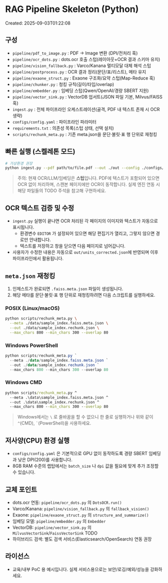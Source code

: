 # RAG Pipeline Skeleton (Python)
Created: 2025-09-03T01:22:08

## 구성
- `pipeline/pdf_to_image.py` : PDF → Image 변환 (DPI/전처리 훅)
- `pipeline/ocr_dots.py` : dots.ocr 호출 스텁(레이아웃+OCR 결과 스키마 유지)
- `pipeline/vision_fallback.py` : Varco/Kanana 멀티모달 대체 해석 스텁
- `pipeline/postprocess.py` : OCR 결과 정리(문단/표/리스트), 메타 유지
- `pipeline/exaone_struct.py` : Exaone 구조화/요약 스텁(Map-Reduce 훅)
- `pipeline/chunker.py` : 청킹 규칙(길이/타입/overlap)
- `pipeline/embedder.py` : 임베딩 스텁(Qwen/OpenAI/경량 SBERT 지원)
- `pipeline/vector_sink.py` : VectorDB 업서트(JSON 파일 기본, Milvus/FAISS 훅)
- `ingest.py` : 전체 파이프라인 오케스트레이션(골격, PDF 내 텍스트 존재 시 OCR 생략)
- `configs/config.yaml` : 파이프라인 파라미터
- `requirements.txt` : 의존성 목록(스텁 상태, 선택 설치)
- `scripts/rechunk_meta.py` : 기존 meta.json을 문단·불릿·표 행 단위로 재청킹

## 빠른 실행 (스켈레톤 모드)
```bash
# 가상환경 권장
python ingest.py --pdf path/to/file.pdf --out ./out --config ./configs/config.yaml
```
> 주의: 현재 OCR/LLM/임베딩은 **스텁**입니다. PDF에 텍스트가 포함되어 있으면 OCR 없이 처리하며, 스캔본 페이지에만 OCR이 동작합니다. 실제 엔진 연동 시 해당 파일들의 TODO 주석을 참고해 구현하세요.

## OCR 텍스트 검증 및 수정
- `ingest.py` 실행이 끝나면 OCR 처리된 각 페이지의 이미지와 텍스트가 자동으로 표시됩니다.
  - 환경변수 `EDITOR` 가 설정되어 있으면 해당 편집기가 열리고, 그렇지 않으면 경로만 안내합니다.
  - 텍스트를 저장하고 창을 닫으면 다음 페이지로 넘어갑니다.
- 사용자가 수정한 내용은 자동으로 `out/units_corrected.json`에 반영되며 이후 파이프라인에서 활용됩니다.

## `meta.json` 재청킹
1. 인제스트가 완료되면 `.faiss.meta.json` 파일이 생성됩니다.
2. 해당 메타를 문단·불릿·표 행 단위로 재청킹하려면 다음 스크립트를 실행하세요.

### POSIX (Linux/macOS)
```bash
python scripts/rechunk_meta.py \
  --meta ./data/sample_index.faiss.meta.json \
  --out ./data/sample_index.rechunk.json \
  --max_chars 800 --min_chars 300 --overlap 80
```

### Windows PowerShell
```powershell
python scripts/rechunk_meta.py `
  --meta ./data/sample_index.faiss.meta.json `
  --out ./data/sample_index.rechunk.json `
  --max_chars 800 --min_chars 300 --overlap 80
```

### Windows CMD
```cmd
python scripts/rechunk_meta.py ^
  --meta .\data\sample_index.faiss.meta.json ^
  --out .\data\sample_index.rechunk.json ^
  --max_chars 800 --min_chars 300 --overlap 80
```
> Windows에서는 `\` 로 줄바꿈을 할 수 없으니 한 줄로 실행하거나 위와 같이 `^`(CMD), `` ` ``(PowerShell)을 사용하세요.

## 저사양(CPU) 환경 실행
- `configs/config.yaml` 은 기본적으로 GPU 없이 동작하도록 경량 SBERT 임베딩과 낮은 DPI(200)를 사용합니다.
- 8GB RAM 수준의 랩탑에서는 `batch_size` 나 `dpi` 값을 필요에 맞게 추가 조정할 수 있습니다.

## 교체 포인트
- dots.ocr 연동: `pipeline/ocr_dots.py` 의 `DotsOCR.run()`
- Varco/Kanana: `pipeline/vision_fallback.py` 의 `fallback_vision()`
- Exaone: `pipeline/exaone_struct.py` 의 `structure_and_summarize()`
- 임베딩 모델: `pipeline/embedder.py` 의 `Embedder`
- VectorDB: `pipeline/vector_sink.py` 의 `MilvusVectorSink`/`FaissVectorSink` TODO
- 하이브리드 검색: 별도 검색 서비스(Elasticsearch/OpenSearch) 연동 권장

## 라이선스
- 교육/내부 PoC 용 예시입니다. 실제 서비스용으로는 보안/로깅/예외/성능을 강화하세요.
